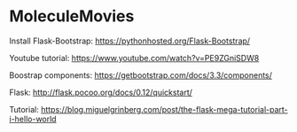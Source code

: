 # MoleculeMovies

Install Flask-Bootstrap:
https://pythonhosted.org/Flask-Bootstrap/

Youtube tutorial:
https://www.youtube.com/watch?v=PE9ZGniSDW8

Boostrap components:
https://getbootstrap.com/docs/3.3/components/


Flask:
http://flask.pocoo.org/docs/0.12/quickstart/

Tutorial:
https://blog.miguelgrinberg.com/post/the-flask-mega-tutorial-part-i-hello-world

